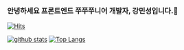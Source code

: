### 안녕하세요 프론트엔드 쭈쭈쭈니어 개발자, 강민성입니다.👋
[![Hits](https://hits.seeyoufarm.com/api/count/incr/badge.svg?url=https%3A%2F%2Fgithub.com%2FRavender91)](https://hits.seeyoufarm.com)
<!--
**Ravender91/Ravender91** is a ✨ _special_ ✨ repository because its `README.md` (this file) appears on your GitHub profile.
Here are some ideas to get you started:
- 🔭 I’m currently working on ...
- 🌱 I’m currently learning ...
- 👯 I’m looking to collaborate on ...
- 🤔 I’m looking for help with ...
- 💬 Ask me about ...
- 📫 How to reach me: ...
- 😄 Pronouns: ...
- ⚡ Fun fact: ...
-->

[![github stats](https://github-readme-stats.vercel.app/api?username=Ravender91&show_icons=true&hide_border=true)](https://github.com/Ravender91)
[![Top Langs](https://github-readme-stats.vercel.app/api/top-langs/?username=Ravender91&layout=compact)](https://github.com/Ravender91)
